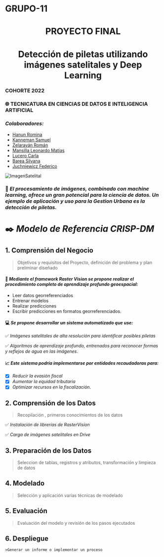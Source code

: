 # GRUPO-11

<h1 align="center"> PROYECTO FINAL </h1>
<h1 align="center"> Detección de piletas utilizando imágenes satelitales y Deep Learning </h1>

### COHORTE 2022

### :globe_with_meridians: TECNICATURA EN CIENCIAS DE DATOS E INTELIGENCIA ARTIFICIAL

### *Colaboradores:*

- [Hanun Romina](https://github.com/RomiHanun) 
- [Kanneman Samuel](https://github.com/samuelkanneman)
- [Zelarayán Román ](https://github.com/romanzelararg)
- [Mansilla Leonardo Matias ](https://github.com/LMmansilla)
- [Lucero Carla](https://github.com/CarlaLucerocd)
- [Barea Silvana](https://github.com/recursosssbb)
- [Juchniewicz Federico](https://github.com/FJISPC)

![ImagenSatelital](https://github.com/romanzelararg/GRUPO-11---Proyecto-Final-Cohorte-2022-/blob/main/img_SAS_wgs_r.jpg)

### :pushpin: *El procesamiento de imágenes, combinado con machine learning, ofrece un gran potencial para la ciencia de datos. Un ejemplo de aplicación y uso para la Gestion Urbana es la detección de piletas.*

# :black_nib: *Modelo de Referencia CRISP-DM*
## 1. Comprensión del Negocio
   >Objetivos y requisitos del Proyecto, definición del problema y plan preliminar diseñado
   
   #### :floppy_disk: *Mediante el framework Raster Vision se propone realizar el procedimiento completo de aprendizaje profundo geoespacial:*
 * Leer datos georreferenciados
 * Entrenar modelos
 * Realizar predicciones
 * Escribir predicciones en formatos georreferenciados.
   
#### :computer: *Se propone desarrollar un sistema automatizado que use:*
:white_check_mark: _Imágenes satelitales de alta resolución para identificar posibles piletas_

:white_check_mark: _Algoritmos de aprendizaje profundo, entrenados para reconocer formas y reflejos de agua en las imágenes_.

   #### :chart_with_upwards_trend: *Este sistema podría implementarse por entidades recaudadoras para:*
- [x] *Reducir la evasión fiscal*
- [x] *Aumentar la equidad tributaria*
- [x] *Optimizar recursos en la fiscalización*.
      
## 2. Comprensión de los Datos
   >Recopilación , primeros conocimientos de los datos

:white_check_mark: _Instalación de librerías de RasterVision_

:white_check_mark: _Carga de imágenes satelitales en Drive_

## 3. Preparación de los Datos
   >Seleccion de tablas, registros y atributos, transformación y limpieza de datos

## 4. Modelado
   >Selección y aplicación varias técnicas de modelado

## 5. Evaluación
   >Evaluación del modelo y revisión de los pasos ejecutados

## 6. Despliegue
    >Generar un informe o implementar un proceso

    
